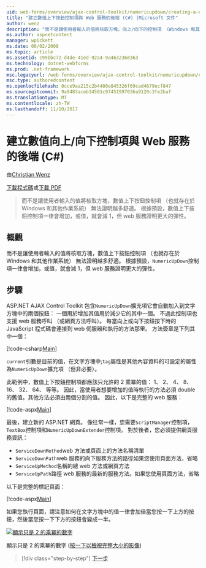 ```yaml
---
uid: web-forms/overview/ajax-control-toolkit/numericupdown/creating-a-numeric-up-down-control-with-a-web-service-backend-cs
title: "建立數值上下按鈕控制項與 Web 服務的後端 (C#) |Microsoft 文件"
author: wenz
description: "而不是讓使用者輸入的值將核取方塊，向上/向下的控制項 （Windows 和其他作業系統有） 的數值無法證明越多的 c..."
ms.author: aspnetcontent
manager: wpickett
ms.date: 06/02/2008
ms.topic: article
ms.assetid: c99bbc72-d4de-41ed-92a4-9a4632368363
ms.technology: dotnet-webforms
ms.prod: .net-framework
msc.legacyurl: /web-forms/overview/ajax-control-toolkit/numericupdown/creating-a-numeric-up-down-control-with-a-web-service-backend-cs
msc.type: authoredcontent
ms.openlocfilehash: 0cce9aa215c2b4480e845326f69cad4679ecf847
ms.sourcegitcommit: 9a9483aceb34591c97451997036a9120c3fe2baf
ms.translationtype: MT
ms.contentlocale: zh-TW
ms.lasthandoff: 11/10/2017
---
```

<a name="creating-a-numeric-updown-control-with-a-web-service-backend-c"></a>建立數值向上/向下控制項與 Web 服務的後端 (C#)
====================
由[Christian Wenz](https://github.com/wenz)

[下載程式碼](http://download.microsoft.com/download/9/3/f/93f8daea-bebd-4821-833b-95205389c7d0/numericupdown1.cs.zip)或[下載 PDF](http://download.microsoft.com/download/2/d/c/2dc10e34-6983-41d4-9c08-f78f5387d32b/numericupdown1CS.pdf)

> 而不是讓使用者輸入的值將核取方塊，數值上下按鈕控制項 （也就存在於 Windows 和其他作業系統） 無法證明越多舒適。 根據預設，數值上下按鈕控制項一律會增加，或值，就會減 1，但 web 服務證明更大的彈性。


## <a name="overview"></a>概觀

而不是讓使用者輸入的值將核取方塊，數值上下按鈕控制項 （也就存在於 Windows 和其他作業系統） 無法證明越多舒適。 根據預設，`NumericUpDown`控制項一律會增加，或值，就會減 1，但 web 服務證明更大的彈性。

## <a name="steps"></a>步驟

ASP.NET AJAX Control Toolkit 包含`NumericUpDown`擴充項它會自動加入到文字方塊中的兩個按鈕： 一個用於增加其值用於減少它的其中一個。 不過此控制項也支援 web 服務呼叫 （或網頁方法呼叫）。 每當向上或向下按鈕按下時的 JavaScript 程式碼會連接到 web 伺服器和執行的方法那里。 方法簽章是下列其中一個：

[!code-csharp[Main](creating-a-numeric-up-down-control-with-a-web-service-backend-cs/samples/sample1.cs)]

`current`引數是目前的值，在文字方塊中;`tag`屬性是其他內容資料的可設定的屬性為`NumericUpDown`擴充項 （但非必要）。

此範例中，數值上下按鈕控制項都應該只允許的 2 乘冪的值： 1、 2、 4、 8、 16、 32、 64、 等等。 因此，當使用者想要增加的值時執行的方法必須 double 的舊值。其他方法必須由兩個分割的值。 因此，以下是完整的 web 服務：

[!code-aspx[Main](creating-a-numeric-up-down-control-with-a-web-service-backend-cs/samples/sample2.aspx)]

最後，建立新的 ASP.NET 網頁。 像往常一樣，您需要`ScriptManager`控制項，`TextBox`控制項和`NumericUpDownExtender`控制項。 對於後者，您必須提供網頁服務資訊：

- `ServiceDownMethod`web 方法或頁面上的方法名稱清單
- `ServiceDownPath`web 服務的向下服務方法的路徑如果您使用頁面方法，省略
- `ServiceUpMethod`名稱的總 web 方法或網頁方法
- `ServiceUpPath`路徑 web 服務的最新的服務方法。如果您使用頁面方法，省略

以下是完整的標記頁面：

[!code-aspx[Main](creating-a-numeric-up-down-control-with-a-web-service-backend-cs/samples/sample3.aspx)]

如果您執行頁面，請注意如何在文字方塊中的值一律會加倍當您按一下上方的按鈕，然後當您按一下下方的按鈕會變成一半。


[![顯示只是 2 的乘冪的數字](creating-a-numeric-up-down-control-with-a-web-service-backend-cs/_static/image2.png)](creating-a-numeric-up-down-control-with-a-web-service-backend-cs/_static/image1.png)

顯示只是 2 的乘冪的數字 ([按一下以檢視完整大小的影像](creating-a-numeric-up-down-control-with-a-web-service-backend-cs/_static/image3.png))

>[!div class="step-by-step"]
[下一步](creating-a-numeric-up-down-control-with-a-web-service-backend-vb.md)
